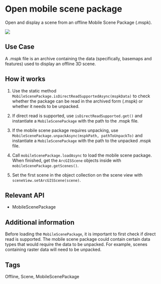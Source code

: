 # Open mobile scene package

Open and display a scene from an offline Mobile Scene Package (.mspk).

![]("OpenMobileScenePackage.png)

## Use Case

A .mspk file is an archive containing the data (specifically, basemaps and features) used to display an offline 3D scene.

## How it works


1. Use the static method `MobileScenePackage.isDirectReadSupportedAsync(mspkData)` to check whether the package can be read in the archived form (.mspk) or whether it needs to be unpacked.

2. If direct read is supported, use `isDirectReadSupported.get()` and instantiate a `MobileScenePackage` with the path to the .mspk file.

3. If the mobile scene package requires unpacking, use `MobileScenePackage.unpackAsync(mspkPath, pathToUnpackTo)` and instantiate a `MobileScenePackage` with the path to the unpacked .mspk file.

4. Call `mobileScenePackage.loadAsync` to load the mobile scene package. When finished, get the `ArcGISScene` objects inside with `mobileScenePackage.getScenes()`.

5. Set the first scene in the object collection on the scene view with `sceneView.setArcGISScene(scene)`.


## Relevant API


* MobileScenePackage


## Additional information

Before loading the `MobileScenePackage`, it is important to first check if direct read is supported. The mobile scene package could contain certain data types that would require the data to be unpacked. For example, scenes containing raster data will need to be unpacked.

## Tags

Offline, Scene, MobileScenePackage